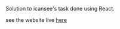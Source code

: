 Solution to icansee's task done using React.

see the website live [here](https://haseebhamza.github.io/icansee-task-solution/)
